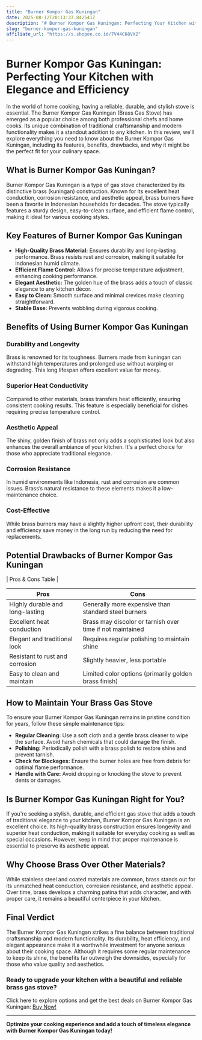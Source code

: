 ```yaml
---
title: "Burner Kompor Gas Kuningan"
date: 2025-08-12T20:13:37.842541Z
description: "# Burner Kompor Gas Kuningan: Perfecting Your Kitchen with Elegance and Efficiency..."
slug: "burner-kompor-gas-kuningan"
affiliate_url: "https://s.shopee.co.id/7V44C68VX2"
---
```

# Burner Kompor Gas Kuningan: Perfecting Your Kitchen with Elegance and Efficiency

In the world of home cooking, having a reliable, durable, and stylish stove is essential. The Burner Kompor Gas Kuningan (Brass Gas Stove) has emerged as a popular choice among both professional chefs and home cooks. Its unique combination of traditional craftsmanship and modern functionality makes it a standout addition to any kitchen. In this review, we'll explore everything you need to know about the Burner Kompor Gas Kuningan, including its features, benefits, drawbacks, and why it might be the perfect fit for your culinary space.

## What is Burner Kompor Gas Kuningan?

Burner Kompor Gas Kuningan is a type of gas stove characterized by its distinctive brass (kuningan) construction. Known for its excellent heat conduction, corrosion resistance, and aesthetic appeal, brass burners have been a favorite in Indonesian households for decades. The stove typically features a sturdy design, easy-to-clean surface, and efficient flame control, making it ideal for various cooking styles.

## Key Features of Burner Kompor Gas Kuningan

- **High-Quality Brass Material:** Ensures durability and long-lasting performance. Brass resists rust and corrosion, making it suitable for Indonesian humid climate.
- **Efficient Flame Control:** Allows for precise temperature adjustment, enhancing cooking performance.
- **Elegant Aesthetic:** The golden hue of the brass adds a touch of classic elegance to any kitchen décor.
- **Easy to Clean:** Smooth surface and minimal crevices make cleaning straightforward.
- **Stable Base:** Prevents wobbling during vigorous cooking.

## Benefits of Using Burner Kompor Gas Kuningan

### Durability and Longevity

Brass is renowned for its toughness. Burners made from kuningan can withstand high temperatures and prolonged use without warping or degrading. This long lifespan offers excellent value for money.

### Superior Heat Conductivity

Compared to other materials, brass transfers heat efficiently, ensuring consistent cooking results. This feature is especially beneficial for dishes requiring precise temperature control.

### Aesthetic Appeal

The shiny, golden finish of brass not only adds a sophisticated look but also enhances the overall ambiance of your kitchen. It's a perfect choice for those who appreciate traditional elegance.

### Corrosion Resistance

In humid environments like Indonesia, rust and corrosion are common issues. Brass’s natural resistance to these elements makes it a low-maintenance choice.

### Cost-Effective

While brass burners may have a slightly higher upfront cost, their durability and efficiency save money in the long run by reducing the need for replacements.

## Potential Drawbacks of Burner Kompor Gas Kuningan

| Pros & Cons Table |

| Pros                                      | Cons                                                            |
|-------------------------------------------|-----------------------------------------------------------------|
| Highly durable and long-lasting        | Generally more expensive than standard steel burners           |
| Excellent heat conduction               | Brass may discolor or tarnish over time if not maintained       |
| Elegant and traditional look            | Requires regular polishing to maintain shine                   |
| Resistant to rust and corrosion         | Slightly heavier, less portable                                |
| Easy to clean and maintain              | Limited color options (primarily golden brass finish)        |


## How to Maintain Your Brass Gas Stove

To ensure your Burner Kompor Gas Kuningan remains in pristine condition for years, follow these simple maintenance tips:

- **Regular Cleaning:** Use a soft cloth and a gentle brass cleaner to wipe the surface. Avoid harsh chemicals that could damage the finish.
- **Polishing:** Periodically polish with a brass polish to restore shine and prevent tarnish.
- **Check for Blockages:** Ensure the burner holes are free from debris for optimal flame performance.
- **Handle with Care:** Avoid dropping or knocking the stove to prevent dents or damages.

## Is Burner Kompor Gas Kuningan Right for You?

If you're seeking a stylish, durable, and efficient gas stove that adds a touch of traditional elegance to your kitchen, Burner Kompor Gas Kuningan is an excellent choice. Its high-quality brass construction ensures longevity and superior heat conduction, making it suitable for everyday cooking as well as special occasions. However, keep in mind that proper maintenance is essential to preserve its aesthetic appeal.

## Why Choose Brass Over Other Materials?

While stainless steel and coated materials are common, brass stands out for its unmatched heat conduction, corrosion resistance, and aesthetic appeal. Over time, brass develops a charming patina that adds character, and with proper care, it remains a beautiful centerpiece in your kitchen.

## Final Verdict

The Burner Kompor Gas Kuningan strikes a fine balance between traditional craftsmanship and modern functionality. Its durability, heat efficiency, and elegant appearance make it a worthwhile investment for anyone serious about their cooking space. Although it requires some regular maintenance to keep its shine, the benefits far outweigh the downsides, especially for those who value quality and aesthetics.

### Ready to upgrade your kitchen with a beautiful and reliable brass gas stove?  
Click here to explore options and get the best deals on Burner Kompor Gas Kuningan: [Buy Now!](https://s.shopee.co.id/7V44C68VX2)

---

**Optimize your cooking experience and add a touch of timeless elegance with Burner Kompor Gas Kuningan today!**